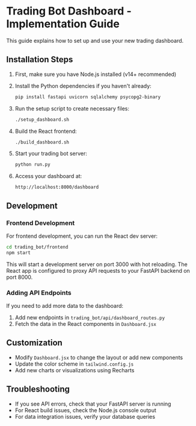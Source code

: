 # Trading Bot Dashboard - Implementation Guide

This guide explains how to set up and use your new trading dashboard.

## Installation Steps

1. First, make sure you have Node.js installed (v14+ recommended)

2. Install the Python dependencies if you haven't already:
   ```bash
   pip install fastapi uvicorn sqlalchemy psycopg2-binary
   ```

3. Run the setup script to create necessary files:
   ```bash
   ./setup_dashboard.sh
   ```

4. Build the React frontend:
   ```bash
   ./build_dashboard.sh
   ```

5. Start your trading bot server:
   ```bash
   python run.py
   ```

6. Access your dashboard at:
   ```
   http://localhost:8000/dashboard
   ```

## Development

### Frontend Development

For frontend development, you can run the React dev server:

```bash
cd trading_bot/frontend
npm start
```

This will start a development server on port 3000 with hot reloading. The React app is configured to proxy API requests to your FastAPI backend on port 8000.

### Adding API Endpoints

If you need to add more data to the dashboard:

1. Add new endpoints in `trading_bot/api/dashboard_routes.py`
2. Fetch the data in the React components in `Dashboard.jsx`

## Customization

- Modify `Dashboard.jsx` to change the layout or add new components
- Update the color scheme in `tailwind.config.js`
- Add new charts or visualizations using Recharts

## Troubleshooting

- If you see API errors, check that your FastAPI server is running
- For React build issues, check the Node.js console output
- For data integration issues, verify your database queries
